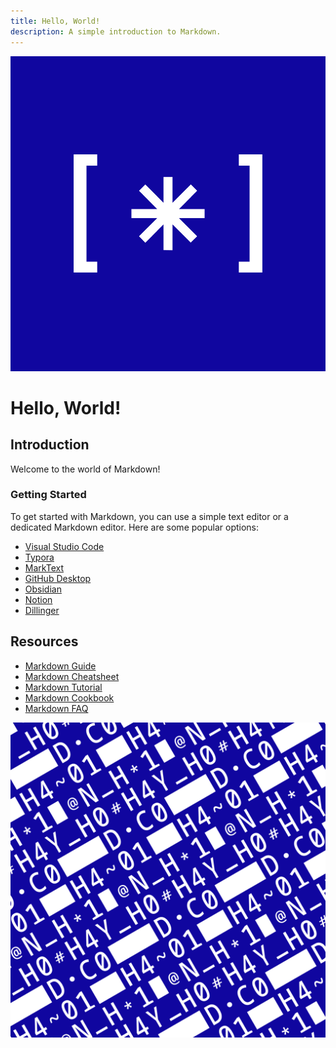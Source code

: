 ```yaml
---
title: Hello, World!
description: A simple introduction to Markdown.
---
```


![Hello, World!](./img/gh-ava.png)

# Hello, World!

## Introduction

Welcome to the world of Markdown!

### Getting Started

To get started with Markdown, you can use a simple text editor or a dedicated Markdown editor. Here are some popular options:

- [Visual Studio Code](https://code.visualstudio.com/)
- [Typora](https://typora.io/)
- [MarkText](https://marktext.app/)
- [GitHub Desktop](https://desktop.github.com/)
- [Obsidian](https://obsidian.md/)
- [Notion](https://www.notion.so/)
- [Dillinger](https://dillinger.io/)

## Resources

- [Markdown Guide](https://www.markdownguide.org/)
- [Markdown Cheatsheet](https://www.markdownguide.org/cheat-sheet/)
- [Markdown Tutorial](https://www.markdowntutorial.com/)
- [Markdown Cookbook](https://www.markdownguide.org/cookbook/)
- [Markdown FAQ](https://www.markdownguide.org/faq/)

![Hayho](../assets/hayho-ava.png)
